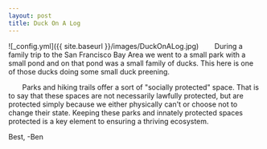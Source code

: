 ```yaml
---
layout: post
title: Duck On A Log
---
```


![_config.yml]({{ site.baseurl }}/images/DuckOnALog.jpg)
&nbsp;&nbsp;&nbsp;&nbsp;&nbsp;&nbsp; During a family trip to the San Francisco Bay Area we went to a small park with a small pond and on that pond was a small family of ducks. This here is one of those ducks doing some small duck preening.

&nbsp;&nbsp;&nbsp;&nbsp;&nbsp;&nbsp; Parks and hiking trails offer a sort of "socially protected" space. That is to say that these spaces are not necessarily lawfully protected, but are protected simply because we either physically can't or choose not to change their state. Keeping these parks and innately protected spaces protected is a key element to ensuring a thriving ecosystem. 

Best,
-Ben


